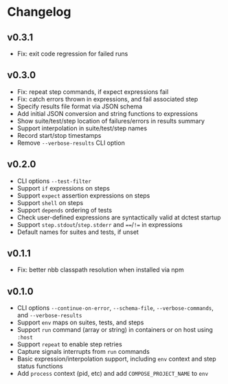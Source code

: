 # Changelog

## v0.3.1
* Fix: exit code regression for failed runs

## v0.3.0
* Fix: repeat step commands, if expect expressions fail
* Fix: catch errors thrown in expressions, and fail associated step
* Specify results file format via JSON schema
* Add initial JSON conversion and string functions to expressions
* Show suite/test/step location of failures/errors in results summary
* Support interpolation in suite/test/step names
* Record start/stop timestamps
* Remove `--verbose-results` CLI option

## v0.2.0
* CLI options `--test-filter`
* Support `if` expressions on steps
* Support `expect` assertion expressions on steps
* Support `shell` on steps
* Support `depends` ordering of tests
* Check user-defined expressions are syntactically valid at dctest startup
* Support `step.stdout`/`step.stderr` and `==`/`!=` in expressions
* Default names for suites and tests, if unset

## v0.1.1
* Fix: better nbb classpath resolution when installed via npm

## v0.1.0
* CLI options `--continue-on-error`, `--schema-file`, `--verbose-commands`, 
  and `--verbose-results`
* Support `env` maps on suites, tests, and steps
* Support `run` command (array or string) in containers or on host using `:host`
* Support `repeat` to enable step retries
* Capture signals interrupts from `run` commands
* Basic expression/interpolation support, including `env` context and step
  status functions
* Add `process` context (pid, etc) and add `COMPOSE_PROJECT_NAME` to `env`
